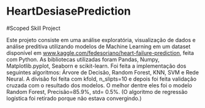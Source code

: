 # HeartDesiasePrediction

#Scoped Skill Project

Este projeto consiste em uma análise exploratória, visualização de dados e análise preditiva utilizando modelos de Machine Learning em um dataset disponível em  www.kaggle.com/fedesoriano/heart-failure-prediction, feita com Python. 
As bibliotecas utilizadas foram Pandas, Numpy, Matplotlib.pyplot, Seaborn e scikit-learn. 
Foi feita a implementação dos seguintes algoritmos: Árvore de Decisão, Random Forest, KNN, SVM e Rede Neural. A divisão foi feita com kfold, n_slipts=10 e depois foi feita validação cruzada com o resultado dos modelos. O melhor dentre eles foi o modelo Random Forest, Precisão=85.9%, std= 0.5%.  (O algoritmo de regressão logística foi retirado porque não estava convergindo.)
